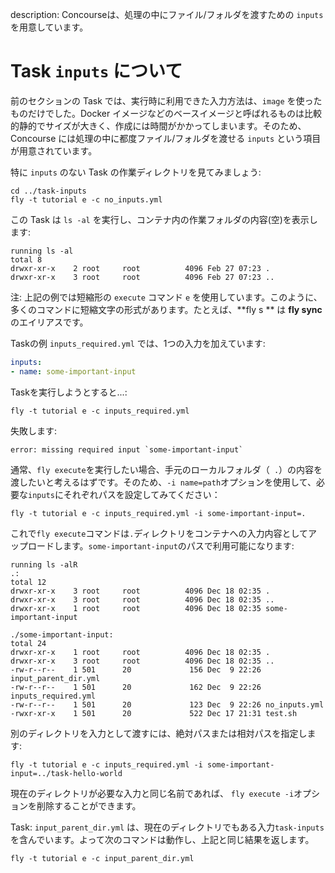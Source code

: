 description: Concourseは、処理の中にファイル/フォルダを渡すための `inputs` を用意しています。

# Task `inputs` について

前のセクションの Task では、実行時に利用できた入力方法は、`image` を使ったものだけでした。Docker イメージなどのベースイメージと呼ばれるものは比較的静的でサイズが大きく、作成には時間がかかってしまいます。そのため、Concourse には処理の中に都度ファイル/フォルダを渡せる `inputs` という項目が用意されています。

特に `inputs` のない Task の作業ディレクトリを見てみましょう:

```
cd ../task-inputs
fly -t tutorial e -c no_inputs.yml
```

この Task は `ls -al` を実行し、コンテナ内の作業フォルダの内容(空)を表示します:

```
running ls -al
total 8
drwxr-xr-x    2 root     root          4096 Feb 27 07:23 .
drwxr-xr-x    3 root     root          4096 Feb 27 07:23 ..
```

注: 上記の例では短縮形の `execute` コマンド `e` を使用しています。このように、多くのコマンドに短縮文字の形式があります。たとえば、**fly s ** は **fly sync** のエイリアスです。

Taskの例 `inputs_required.yml` では、1つの入力を加えています:

```yaml
inputs:
- name: some-important-input
```

Taskを実行しようとすると...:

```
fly -t tutorial e -c inputs_required.yml
```

失敗します:

```
error: missing required input `some-important-input`
```

通常、`fly execute`を実行したい場合、手元のローカルフォルダ（` .`）の内容を渡したいと考えるはずです。そのため、`-i name=path`オプションを使用して、必要な`inputs`にそれぞれパスを設定してみてください：

```
fly -t tutorial e -c inputs_required.yml -i some-important-input=.
```

これで`fly execute`コマンドは`.`ディレクトリをコンテナへの入力内容としてアップロードします。`some-important-input`のパスで利用可能になります:

```
running ls -alR
.:
total 12
drwxr-xr-x    3 root     root          4096 Dec 18 02:35 .
drwxr-xr-x    3 root     root          4096 Dec 18 02:35 ..
drwxr-xr-x    1 root     root          4096 Dec 18 02:35 some-important-input

./some-important-input:
total 24
drwxr-xr-x    1 root     root          4096 Dec 18 02:35 .
drwxr-xr-x    3 root     root          4096 Dec 18 02:35 ..
-rw-r--r--    1 501      20             156 Dec  9 22:26 input_parent_dir.yml
-rw-r--r--    1 501      20             162 Dec  9 22:26 inputs_required.yml
-rw-r--r--    1 501      20             123 Dec  9 22:26 no_inputs.yml
-rwxr-xr-x    1 501      20             522 Dec 17 21:31 test.sh
```

別のディレクトリを入力として渡すには、絶対パスまたは相対パスを指定します:

```
fly -t tutorial e -c inputs_required.yml -i some-important-input=../task-hello-world
```

現在のディレクトリが必要な入力と同じ名前であれば、 `fly execute -i`オプションを削除することができます。

Task: `input_parent_dir.yml` は、現在のディレクトリでもある入力`task-inputs`を含んでいます。よって次のコマンドは動作し、上記と同じ結果を返します。

```
fly -t tutorial e -c input_parent_dir.yml
```
